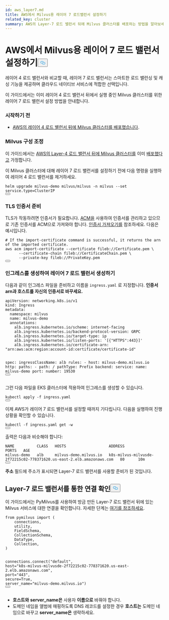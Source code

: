 ```yaml
---
id: aws_layer7.md
title: AWS에서 Milvus용 레이어 7 로드밸런서 설정하기
related_key: cluster
summary: AWS의 Layer-7 로드 밸런서 뒤에 Milvus 클러스터를 배포하는 방법을 알아보세요.
---
```

<h1 id="Set-up-a-Layer-7-Load-Balancer-for-Milvus-on-AWS" class="common-anchor-header">AWS에서 Milvus용 레이어 7 로드 밸런서 설정하기<button data-href="#Set-up-a-Layer-7-Load-Balancer-for-Milvus-on-AWS" class="anchor-icon" translate="no">
      <svg translate="no"
        aria-hidden="true"
        focusable="false"
        height="20"
        version="1.1"
        viewBox="0 0 16 16"
        width="16"
      >
        <path
          fill="#0092E4"
          fill-rule="evenodd"
          d="M4 9h1v1H4c-1.5 0-3-1.69-3-3.5S2.55 3 4 3h4c1.45 0 3 1.69 3 3.5 0 1.41-.91 2.72-2 3.25V8.59c.58-.45 1-1.27 1-2.09C10 5.22 8.98 4 8 4H4c-.98 0-2 1.22-2 2.5S3 9 4 9zm9-3h-1v1h1c1 0 2 1.22 2 2.5S13.98 12 13 12H9c-.98 0-2-1.22-2-2.5 0-.83.42-1.64 1-2.09V6.25c-1.09.53-2 1.84-2 3.25C6 11.31 7.55 13 9 13h4c1.45 0 3-1.69 3-3.5S14.5 6 13 6z"
        ></path>
      </svg>
    </button></h1><p>레이어 4 로드 밸런서와 비교할 때, 레이어 7 로드 밸런서는 스마트한 로드 밸런싱 및 캐싱 기능을 제공하며 클라우드 네이티브 서비스에 적합한 선택입니다.</p>
<p>이 가이드에서는 이미 레이어 4 로드 밸런서 뒤에서 실행 중인 Milvus 클러스터를 위한 레이어 7 로드 밸런서 설정 방법을 안내합니다.</p>
<h3 id="Before-your-start" class="common-anchor-header">시작하기 전</h3><ul>
<li><a href="/docs/ko/eks.md">AWS의 레이어 4 로드 밸런서 뒤에 Milvus 클러스터를 배포했습니다</a>.</li>
</ul>
<h3 id="Tweak-Milvus-configurations" class="common-anchor-header">Milvus 구성 조정</h3><p>이 가이드에서는 <a href="/docs/ko/eks.md">AWS의 Layer-4 로드 밸런서 뒤에 Milvus 클러스터를</a> 이미 <a href="/docs/ko/eks.md">배포했다고</a> 가정합니다.</p>
<p>이 Milvus 클러스터에 대해 레이어 7 로드 밸런서를 설정하기 전에 다음 명령을 실행하여 레이어 4 로드 밸런서를 제거하세요.</p>
<pre><code translate="no" class="language-bash">helm upgrade milvus-demo milvus/milvus -n milvus --<span class="hljs-built_in">set</span> service.<span class="hljs-built_in">type</span>=ClusterIP
<button class="copy-code-btn"></button></code></pre>
<h3 id="Prepare-TLS-certificates" class="common-anchor-header">TLS 인증서 준비</h3><p>TLS가 작동하려면 인증서가 필요합니다. <a href="https://docs.aws.amazon.com/acm/latest/userguide/acm-overview.html">ACM을</a> 사용하여 인증서를 관리하고 있으므로 기존 인증서를 ACM으로 가져와야 합니다. <a href="https://docs.aws.amazon.com/acm/latest/userguide/import-certificate-api-cli.html#import-certificate-api">인증서 가져오기를</a> 참조하세요. 다음은 예시입니다.</p>
<pre><code translate="no" class="language-bash"># If the <span class="hljs-keyword">import</span>-certificate command is successful, it returns the arn of the imported certificate.
aws acm <span class="hljs-keyword">import</span>-certificate --certificate fileb:<span class="hljs-comment">//Certificate.pem \</span>
      --certificate-chain fileb:<span class="hljs-comment">//CertificateChain.pem \</span>
      --private-key fileb:<span class="hljs-comment">//PrivateKey.pem  </span>
<button class="copy-code-btn"></button></code></pre>
<h3 id="Create-an-Ingress-to-generate-a-Layer-7-Load-Balancer" class="common-anchor-header">인그레스를 생성하여 레이어 7 로드 밸런서 생성하기</h3><p>다음과 같이 인그레스 파일을 준비하고 이름을 <code translate="no">ingress.yaml</code> 로 지정합니다. <strong>인증서 arn과 호스트를 자신의 인증서로 바꾸세요.</strong></p>
<pre><code translate="no" class="language-yaml">apiVersion: networking.k8s.io/v1
kind: Ingress
metadata:
  namespace: milvus
  name: milvus-demo
  annotations:
    alb.ingress.kubernetes.io/scheme: internet-facing
    alb.ingress.kubernetes.io/backend-protocol-version: GRPC
    alb.ingress.kubernetes.io/target-type: ip
    alb.ingress.kubernetes.io/listen-ports: <span class="hljs-string">&#x27;[{&quot;HTTPS&quot;:443}]&#x27;</span>
    alb.ingress.kubernetes.io/certificate-arn: <span class="hljs-string">&quot;arn:aws:acm:region:account-id:certificate/certificate-id&quot;</span>

spec:
  ingressClassName: alb
  rules:
    - host: milvus-demo.milvus.io
      http:
        paths:
        - path: /
          pathType: Prefix
          backend:
            service:
              name: milvus-demo
              port:
                number: 19530
<button class="copy-code-btn"></button></code></pre>
<p>그런 다음 파일을 EKS 클러스터에 적용하여 인그레스를 생성할 수 있습니다.</p>
<pre><code translate="no" class="language-bash">kubectl apply -f ingress.yaml
<button class="copy-code-btn"></button></code></pre>
<p>이제 AWS가 레이어 7 로드 밸런서를 설정할 때까지 기다립니다. 다음을 실행하여 진행 상황을 확인할 수 있습니다.</p>
<pre><code translate="no" class="language-bash">kubectl -f ingress.yaml <span class="hljs-keyword">get</span> -w
<button class="copy-code-btn"></button></code></pre>
<p>출력은 다음과 비슷해야 합니다:</p>
<pre><code translate="no" class="language-shell">NAME          CLASS   HOSTS                   ADDRESS                                                                PORTS   AGE
milvus-demo   alb     milvus-demo.milvus.io   k8s-milvus-milvusde-2f72215c02-778371620.us-east-2.elb.amazonaws.com   80      10m
<button class="copy-code-btn"></button></code></pre>
<p><strong>주소</strong> 필드에 주소가 표시되면 Layer-7 로드 밸런서를 사용할 준비가 된 것입니다.</p>
<h2 id="Verify-the-connection-through-the-Layer-7-load-balancer" class="common-anchor-header">Layer-7 로드 밸런서를 통한 연결 확인<button data-href="#Verify-the-connection-through-the-Layer-7-load-balancer" class="anchor-icon" translate="no">
      <svg translate="no"
        aria-hidden="true"
        focusable="false"
        height="20"
        version="1.1"
        viewBox="0 0 16 16"
        width="16"
      >
        <path
          fill="#0092E4"
          fill-rule="evenodd"
          d="M4 9h1v1H4c-1.5 0-3-1.69-3-3.5S2.55 3 4 3h4c1.45 0 3 1.69 3 3.5 0 1.41-.91 2.72-2 3.25V8.59c.58-.45 1-1.27 1-2.09C10 5.22 8.98 4 8 4H4c-.98 0-2 1.22-2 2.5S3 9 4 9zm9-3h-1v1h1c1 0 2 1.22 2 2.5S13.98 12 13 12H9c-.98 0-2-1.22-2-2.5 0-.83.42-1.64 1-2.09V6.25c-1.09.53-2 1.84-2 3.25C6 11.31 7.55 13 9 13h4c1.45 0 3-1.69 3-3.5S14.5 6 13 6z"
        ></path>
      </svg>
    </button></h2><p>이 가이드에서는 PyMilvus를 사용하여 방금 만든 Layer-7 로드 밸런서 뒤에 있는 Milvus 서비스에 대한 연결을 확인합니다. 자세한 단계는 <a href="https://milvus.io/docs/v2.3.x/example_code.md">여기를 참조하세요</a>.</p>
<pre><code translate="no" class="language-python"><span class="hljs-keyword">from</span> pymilvus <span class="hljs-keyword">import</span> (
    connections,
    utility,
    FieldSchema,
    CollectionSchema,
    DataType,
    Collection,
)

connections.connect(<span class="hljs-string">&quot;default&quot;</span>, host=<span class="hljs-string">&quot;k8s-milvus-milvusde-2f72215c02-778371620.us-east-2.elb.amazonaws.com&quot;</span>, port=<span class="hljs-string">&quot;443&quot;</span>, secure=<span class="hljs-literal">True</span>, server_name=<span class="hljs-string">&quot;milvus-demo.milvus.io&quot;</span>)
<button class="copy-code-btn"></button></code></pre>
<div class="alert note">
<ul>
<li><strong>호스트와</strong> <strong>server_name은</strong> 사용자 <strong>이름으로</strong> 바꿔야 합니다.</li>
<li>도메인 네임을 앨범에 매핑하도록 DNS 레코드를 설정한 경우 <strong>호스트는</strong> 도메인 네임으로 바꾸고 <strong>server_name은</strong> 생략하세요.</li>
</ul>
</div>
